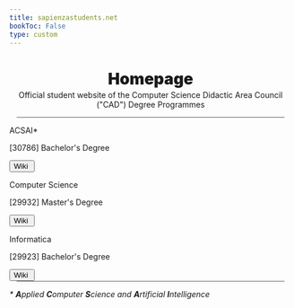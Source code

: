 ```yaml
---
title: sapienzastudents.net
bookToc: False
type: custom
---
```


<h1 align="center" class="title_grad" style="font-weight: 900">Homepage</h1>

<p align="center" style="margin-top: -15px">Official student website of the Computer Science Didactic Area Council ("CAD") Degree Programmes</p>

<div style="width: 95%; height: 1px; background-color: #606060; margin-left: auto; margin-right: auto"></div>

<div class="home_evid">
    <div class="home_page degree_choice_page" id="degree_choice_acsai" style="align-items: center">
        <p class="home_box_text_title degree_choice_box_text_title" id="home_enroll_text">ACSAI*</p>
        <p class="home_box_text degree_choice_box_text">[30786] Bachelor's Degree</p>
        <button class="explore_more" onclick="window.location.href = '30786/'">Wiki&nbsp<i class="fa-solid fa-arrow-right"></i></button>
    </div>
    <div class="home_page degree_choice_page" id="degree_choice_computer_science" style="align-items: center">
        <p class="home_box_text_title degree_choice_box_text_title" id="home_wiki_text">Computer Science</p>
        <p class="home_box_text degree_choice_box_text">[29932] Master's Degree</p>
        <button class="explore_more" onclick="window.location.href = '29932/'">Wiki&nbsp<i class="fa-solid fa-arrow-right"></i></button>
    </div>
    <div class="home_page degree_choice_page" id="degree_choice_informatica" style="align-items: center">
        <p class="home_box_text_title degree_choice_box_text_title" id="home_wiki_text">Informatica</p>
        <p class="home_box_text degree_choice_box_text">[29923] Bachelor's Degree</p>
        <button class="explore_more" onclick="window.location.href = 'it/'">Wiki&nbsp<i class="fa-solid fa-arrow-right"></i></button>
    </div>
</div>

<div style="width: 95%; height: 1px; background-color: #606060; margin-left: auto; margin-right: auto"></div>

_\* **A**pplied **C**omputer **S**cience and **A**rtificial **I**ntelligence_
